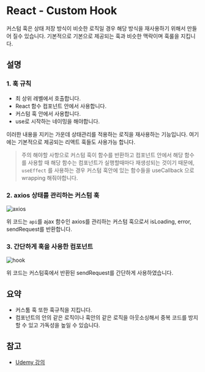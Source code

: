 # React - Custom Hook

커스텀 훅은 상태 저장 방식이 비슷한 로직일 경우 해당 방식을 재사용하기 위해서 만들어 질수 있습니다. 기본적으로 기본으로 제공되는 훅과 비슷한 맥락이며 훅룰을 지킵니다.

## 설명

### 1. 훅 규칙

- 최 상위 레벨에서 호출합니다.
- React 함수 컴포넌트 안에서 사용합니다.
- 커스텀 훅 안에서 사용합니다.
- use로 시작하는 네이밍을 해야합니다.

이러한 내용을 지키는 가운데 상태관리를 적용하는 로직을 재사용하는 기능입니다. 여기에는 기본적으로 제공되는 리액트 훅들도 사용가능 합니다.

> 주의 해야할 사항으로 커스텀 훅이 함수를 반환하고 컴포넌트 안에서 해당 함수를 사용할 때 해당 함수는 컴포넌트가 실행할때마다 재생성되는 것이기 때문에, `useEffect` 를 사용하는 경우 커스텀 훅안에 있는 함수들을 useCallback 으로 wrapping 해줘야합니다.

### 2. axios 상태를 관리하는 커스텀 훅

![axios](https://images.velog.io/images/doodream/post/267f16b9-eb1b-4fba-b73a-4c0fa90b2082/image.png)

위 코드는 `api`를 ajax 함수인 axios를 관리하는 커스텀 훅으로서 isLoading, error, sendRequest를 반환합니다.

### 3. 간단하게 훅을 사용한 컴포넌트

![hook](https://images.velog.io/images/doodream/post/9e8ffc13-54f2-49f1-8a44-eed502ac6815/image.png)

위 코드는 커스텀훅에서 반환된 sendRequest를 간단하게 사용하였습니다.

## 요약

- 커스툼 훅 또한 훅규칙을 지킵니다.
- 컴포넌트의 안의 같은 로직이나 훅안의 같은 로직을 아웃소싱해서 중복 코드를 방지 할 수 있고 가독성을 높일 수 있습니다.

## 참고

- [Udemy 강의](http://https://www.udemy.com/course/react-the-complete-guide-incl-redux/learn/lecture/25599684#content)
